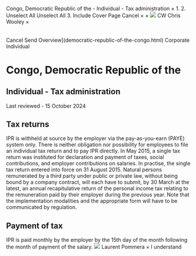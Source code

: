 Congo, Democratic Republic of the - Individual - Tax administration
×
1.
2.
Unselect All
Unselect All
3.
Include Cover Page
Cancel
×
×
![](-/media/world-wide-tax-summaries/attachments/global---chris-wooley.ashx%3Frev=ac5e5f3223b34096b1afc2a6009c7320&revision=ac5e5f32-23b3-4096-b1af-c2a6009c7320&hash=859B7ADC84DC2CBEC9760E9E6EE7DE6D0A8BFCDF)
CW
Chris Wooley
×
######
Cancel
Send
Overview](democratic-republic-of-the-congo.html)
Corporate
Individual
# Congo, Democratic Republic of the
## Individual - Tax administration
Last reviewed - 15 October 2024
## Tax returns
IPR is withheld at source by the employer via the pay-as-you-earn (PAYE) system only.
There is neither obligation nor possibility for employees to file an individual tax return and to pay IPR directly.
In May 2015, a single tax return was instituted for declaration and payment of taxes, social contributions, and employer contributions on salaries. In practise, the single tax return entered into force on 31 August 2015.
Natural persons remunerated by a third party under public or private law, without being bound by a company contract, will each have to submit, by 30 March at the latest, an annual recapitulative return of the personal income tax relating to the remuneration paid by their employer during the previous year. Note that the implementation modalities and the appropriate form will have to be communicated by regulation.
## Payment of tax
IPR is paid monthly by the employer by the 15th day of the month following the month of payment of the salary.
![](-/media/world-wide-tax-summaries/attachments/congo-democratic-republic-of-the---laurent_pommera.ashx%3Frev=5d70e6b295cf484a96ca3e6a1c134ab6&revision=5d70e6b2-95cf-484a-96ca-3e6a1c134ab6&hash=AD000807E7A3A73F91A736F02E678F5D0E77DE56)
Laurent Pommera
×
I understand